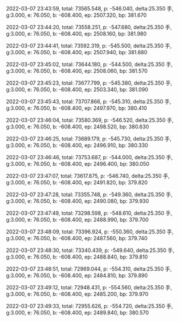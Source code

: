 2022-03-07 23:43:59, total: 73565.548, p: -546.040, delta:25.350 手, g:3.000, e: 76.050, b: -608.400, ep: 2507.320, bp: 381.670

2022-03-07 23:44:20, total: 73558.251, p: -547.680, delta:25.350 手, g:3.000, e: 76.050, b: -608.400, ep: 2508.160, bp: 381.980

2022-03-07 23:44:41, total: 73592.319, p: -545.500, delta:25.350 手, g:3.000, e: 76.050, b: -608.400, ep: 2507.940, bp: 381.680

2022-03-07 23:45:02, total: 73644.180, p: -544.500, delta:25.350 手, g:3.000, e: 76.050, b: -608.400, ep: 2508.060, bp: 381.570

2022-03-07 23:45:23, total: 73677.799, p: -545.380, delta:25.350 手, g:3.000, e: 76.050, b: -608.400, ep: 2503.340, bp: 381.090

2022-03-07 23:45:43, total: 73707.866, p: -545.310, delta:25.350 手, g:3.000, e: 76.050, b: -608.400, ep: 2497.970, bp: 380.410

2022-03-07 23:46:04, total: 73580.369, p: -546.520, delta:25.350 手, g:3.000, e: 76.050, b: -608.400, ep: 2498.520, bp: 380.630

2022-03-07 23:46:25, total: 73689.179, p: -545.730, delta:25.350 手, g:3.000, e: 76.050, b: -608.400, ep: 2496.910, bp: 380.330

2022-03-07 23:46:46, total: 73753.687, p: -544.000, delta:25.350 手, g:3.000, e: 76.050, b: -608.400, ep: 2496.400, bp: 380.050

2022-03-07 23:47:07, total: 73617.875, p: -546.740, delta:25.350 手, g:3.000, e: 76.050, b: -608.400, ep: 2491.820, bp: 379.820

2022-03-07 23:47:28, total: 73355.748, p: -549.360, delta:25.350 手, g:3.000, e: 76.050, b: -608.400, ep: 2490.080, bp: 379.930

2022-03-07 23:47:49, total: 73298.598, p: -548.610, delta:25.350 手, g:3.000, e: 76.050, b: -608.400, ep: 2488.990, bp: 379.700

2022-03-07 23:48:09, total: 73396.924, p: -550.360, delta:25.350 手, g:3.000, e: 76.050, b: -608.400, ep: 2487.560, bp: 379.740

2022-03-07 23:48:30, total: 73340.439, p: -549.640, delta:25.350 手, g:3.000, e: 76.050, b: -608.400, ep: 2488.840, bp: 379.810

2022-03-07 23:48:51, total: 72969.044, p: -554.310, delta:25.350 手, g:3.000, e: 76.050, b: -608.400, ep: 2484.810, bp: 379.890

2022-03-07 23:49:12, total: 72948.431, p: -554.560, delta:25.350 手, g:3.000, e: 76.050, b: -608.400, ep: 2485.200, bp: 379.970

2022-03-07 23:49:33, total: 72955.626, p: -554.720, delta:25.350 手, g:3.000, e: 76.050, b: -608.400, ep: 2489.840, bp: 380.570
